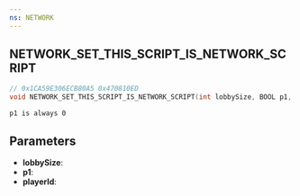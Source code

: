 ```yaml
---
ns: NETWORK
---
```

## NETWORK_SET_THIS_SCRIPT_IS_NETWORK_SCRIPT

```c
// 0x1CA59E306ECB80A5 0x470810ED
void NETWORK_SET_THIS_SCRIPT_IS_NETWORK_SCRIPT(int lobbySize, BOOL p1, int playerId);
```

```
p1 is always 0  
```

## Parameters
* **lobbySize**: 
* **p1**: 
* **playerId**: 

